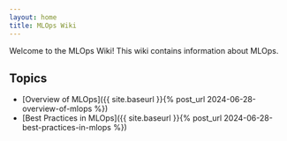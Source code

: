 ```yaml
---
layout: home
title: MLOps Wiki
---
```


Welcome to the MLOps Wiki! This wiki contains information about MLOps.

## Topics

- [Overview of MLOps]({{ site.baseurl }}{% post_url 2024-06-28-overview-of-mlops %})
- [Best Practices in MLOps]({{ site.baseurl }}{% post_url 2024-06-28-best-practices-in-mlops %})
